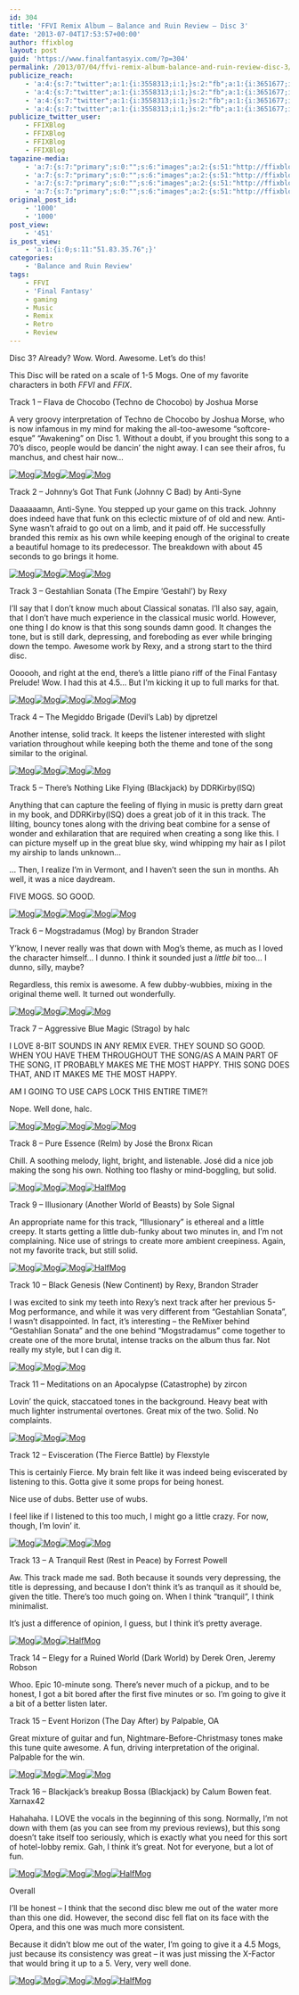```yaml
---
id: 304
title: 'FFVI Remix Album – Balance and Ruin Review – Disc 3'
date: '2013-07-04T17:53:57+00:00'
author: ffixblog
layout: post
guid: 'https://www.finalfantasyix.com/?p=304'
permalink: /2013/07/04/ffvi-remix-album-balance-and-ruin-review-disc-3/
publicize_reach:
    - 'a:4:{s:7:"twitter";a:1:{i:3558313;i:1;}s:2:"fb";a:1:{i:3651677;i:10;}s:6:"tumblr";a:1:{i:3630661;i:47;}s:2:"wp";a:1:{i:0;i:23;}}'
    - 'a:4:{s:7:"twitter";a:1:{i:3558313;i:1;}s:2:"fb";a:1:{i:3651677;i:10;}s:6:"tumblr";a:1:{i:3630661;i:47;}s:2:"wp";a:1:{i:0;i:23;}}'
    - 'a:4:{s:7:"twitter";a:1:{i:3558313;i:1;}s:2:"fb";a:1:{i:3651677;i:10;}s:6:"tumblr";a:1:{i:3630661;i:47;}s:2:"wp";a:1:{i:0;i:23;}}'
    - 'a:4:{s:7:"twitter";a:1:{i:3558313;i:1;}s:2:"fb";a:1:{i:3651677;i:10;}s:6:"tumblr";a:1:{i:3630661;i:47;}s:2:"wp";a:1:{i:0;i:23;}}'
publicize_twitter_user:
    - FFIXBlog
    - FFIXBlog
    - FFIXBlog
    - FFIXBlog
tagazine-media:
    - 'a:7:{s:7:"primary";s:0:"";s:6:"images";a:2:{s:51:"http://ffixblog.files.wordpress.com/2013/07/mog.gif";a:6:{s:8:"file_url";s:51:"http://ffixblog.files.wordpress.com/2013/07/mog.gif";s:5:"width";i:32;s:6:"height";i:42;s:4:"type";s:5:"image";s:4:"area";i:1344;s:9:"file_path";b:0;}s:55:"http://ffixblog.files.wordpress.com/2013/07/halfmog.gif";a:6:{s:8:"file_url";s:55:"http://ffixblog.files.wordpress.com/2013/07/halfmog.gif";s:5:"width";i:32;s:6:"height";i:42;s:4:"type";s:5:"image";s:4:"area";i:1344;s:9:"file_path";b:0;}}s:6:"videos";a:0:{}s:11:"image_count";i:2;s:6:"author";s:8:"47012034";s:7:"blog_id";s:8:"48119600";s:9:"mod_stamp";s:19:"2013-07-04 17:53:57";}'
    - 'a:7:{s:7:"primary";s:0:"";s:6:"images";a:2:{s:51:"http://ffixblog.files.wordpress.com/2013/07/mog.gif";a:6:{s:8:"file_url";s:51:"http://ffixblog.files.wordpress.com/2013/07/mog.gif";s:5:"width";i:32;s:6:"height";i:42;s:4:"type";s:5:"image";s:4:"area";i:1344;s:9:"file_path";b:0;}s:55:"http://ffixblog.files.wordpress.com/2013/07/halfmog.gif";a:6:{s:8:"file_url";s:55:"http://ffixblog.files.wordpress.com/2013/07/halfmog.gif";s:5:"width";i:32;s:6:"height";i:42;s:4:"type";s:5:"image";s:4:"area";i:1344;s:9:"file_path";b:0;}}s:6:"videos";a:0:{}s:11:"image_count";i:2;s:6:"author";s:8:"47012034";s:7:"blog_id";s:8:"48119600";s:9:"mod_stamp";s:19:"2013-07-04 17:53:57";}'
    - 'a:7:{s:7:"primary";s:0:"";s:6:"images";a:2:{s:51:"http://ffixblog.files.wordpress.com/2013/07/mog.gif";a:6:{s:8:"file_url";s:51:"http://ffixblog.files.wordpress.com/2013/07/mog.gif";s:5:"width";i:32;s:6:"height";i:42;s:4:"type";s:5:"image";s:4:"area";i:1344;s:9:"file_path";b:0;}s:55:"http://ffixblog.files.wordpress.com/2013/07/halfmog.gif";a:6:{s:8:"file_url";s:55:"http://ffixblog.files.wordpress.com/2013/07/halfmog.gif";s:5:"width";i:32;s:6:"height";i:42;s:4:"type";s:5:"image";s:4:"area";i:1344;s:9:"file_path";b:0;}}s:6:"videos";a:0:{}s:11:"image_count";i:2;s:6:"author";s:8:"47012034";s:7:"blog_id";s:8:"48119600";s:9:"mod_stamp";s:19:"2013-07-04 17:53:57";}'
    - 'a:7:{s:7:"primary";s:0:"";s:6:"images";a:2:{s:51:"http://ffixblog.files.wordpress.com/2013/07/mog.gif";a:6:{s:8:"file_url";s:51:"http://ffixblog.files.wordpress.com/2013/07/mog.gif";s:5:"width";i:32;s:6:"height";i:42;s:4:"type";s:5:"image";s:4:"area";i:1344;s:9:"file_path";b:0;}s:55:"http://ffixblog.files.wordpress.com/2013/07/halfmog.gif";a:6:{s:8:"file_url";s:55:"http://ffixblog.files.wordpress.com/2013/07/halfmog.gif";s:5:"width";i:32;s:6:"height";i:42;s:4:"type";s:5:"image";s:4:"area";i:1344;s:9:"file_path";b:0;}}s:6:"videos";a:0:{}s:11:"image_count";i:2;s:6:"author";s:8:"47012034";s:7:"blog_id";s:8:"48119600";s:9:"mod_stamp";s:19:"2013-07-04 17:53:57";}'
original_post_id:
    - '1000'
    - '1000'
post_view:
    - '451'
is_post_view:
    - 'a:1:{i:0;s:11:"51.83.35.76";}'
categories:
    - 'Balance and Ruin Review'
tags:
    - FFVI
    - 'Final Fantasy'
    - gaming
    - Music
    - Remix
    - Retro
    - Review
---
```


Disc 3? Already? Wow. Word. Awesome. Let’s do this!

This Disc will be rated on a scale of 1-5 Mogs. One of my favorite characters in both *FFVI*  and *FFIX*.

Track 1 – Flava de Chocobo (Techno de Chocobo) by Joshua Morse

A very groovy interpretation of Techno de Chocobo by Joshua Morse, who is now infamous in my mind for making the all-too-awesome “softcore-esque” “Awakening” on Disc 1. Without a doubt, if you brought this song to a 70’s disco, people would be dancin’ the night away. I can see their afros, fu manchus, and chest hair now…

[![Mog](http://ffixblog.files.wordpress.com/2013/07/mog.gif)](http://ffixblog.files.wordpress.com/2013/07/mog.gif)[![Mog](http://ffixblog.files.wordpress.com/2013/07/mog.gif)](http://ffixblog.files.wordpress.com/2013/07/mog.gif)[![Mog](http://ffixblog.files.wordpress.com/2013/07/mog.gif)](http://ffixblog.files.wordpress.com/2013/07/mog.gif)[![Mog](http://ffixblog.files.wordpress.com/2013/07/mog.gif)](http://ffixblog.files.wordpress.com/2013/07/mog.gif)

Track 2 – Johnny’s Got That Funk (Johnny C Bad) by Anti-Syne

Daaaaaamn, Anti-Syne. You stepped up your game on this track. Johnny does indeed have that funk on this eclectic mixture of of old and new. Anti-Syne wasn’t afraid to go out on a limb, and it paid off. He successfully branded this remix as his own while keeping enough of the original to create a beautiful homage to its predecessor. The breakdown with about 45 seconds to go brings it home.

[![Mog](http://ffixblog.files.wordpress.com/2013/07/mog.gif)](http://ffixblog.files.wordpress.com/2013/07/mog.gif)[![Mog](http://ffixblog.files.wordpress.com/2013/07/mog.gif)](http://ffixblog.files.wordpress.com/2013/07/mog.gif)[![Mog](http://ffixblog.files.wordpress.com/2013/07/mog.gif)](http://ffixblog.files.wordpress.com/2013/07/mog.gif)[![Mog](http://ffixblog.files.wordpress.com/2013/07/mog.gif)](http://ffixblog.files.wordpress.com/2013/07/mog.gif)

Track 3 – Gestahlian Sonata (The Empire ‘Gestahl’) by Rexy

I’ll say that I don’t know much about Classical sonatas. I’ll also say, again, that I don’t have much experience in the classical music world. However, one thing I do know is that this song sounds damn good. It changes the tone, but is still dark, depressing, and foreboding as ever while bringing down the tempo. Awesome work by Rexy, and a strong start to the third disc.

Oooooh, and right at the end, there’s a little piano riff of the Final Fantasy Prelude! Wow. I had this at 4.5… But I’m kicking it up to full marks for that.

[![Mog](http://ffixblog.files.wordpress.com/2013/07/mog.gif)](http://ffixblog.files.wordpress.com/2013/07/mog.gif)[![Mog](http://ffixblog.files.wordpress.com/2013/07/mog.gif)](http://ffixblog.files.wordpress.com/2013/07/mog.gif)[![Mog](http://ffixblog.files.wordpress.com/2013/07/mog.gif)](http://ffixblog.files.wordpress.com/2013/07/mog.gif)[![Mog](http://ffixblog.files.wordpress.com/2013/07/mog.gif)](http://ffixblog.files.wordpress.com/2013/07/mog.gif)[![Mog](http://ffixblog.files.wordpress.com/2013/07/mog.gif)](http://ffixblog.files.wordpress.com/2013/07/mog.gif)

Track 4 – The Megiddo Brigade (Devil’s Lab) by djpretzel

Another intense, solid track. It keeps the listener interested with slight variation throughout while keeping both the theme and tone of the song similar to the original.

[![Mog](http://ffixblog.files.wordpress.com/2013/07/mog.gif)](http://ffixblog.files.wordpress.com/2013/07/mog.gif)[![Mog](http://ffixblog.files.wordpress.com/2013/07/mog.gif)](http://ffixblog.files.wordpress.com/2013/07/mog.gif)[![Mog](http://ffixblog.files.wordpress.com/2013/07/mog.gif)](http://ffixblog.files.wordpress.com/2013/07/mog.gif)[![Mog](http://ffixblog.files.wordpress.com/2013/07/mog.gif)](http://ffixblog.files.wordpress.com/2013/07/mog.gif)

Track 5 – There’s Nothing Like Flying (Blackjack) by DDRKirby(ISQ)

Anything that can capture the feeling of flying in music is pretty darn great in my book, and DDRKirby(ISQ) does a great job of it in this track. The lilting, bouncy tones along with the driving beat combine for a sense of wonder and exhilaration that are required when creating a song like this. I can picture myself up in the great blue sky, wind whipping my hair as I pilot my airship to lands unknown…

… Then, I realize I’m in Vermont, and I haven’t seen the sun in months. Ah well, it was a nice daydream.

FIVE MOGS. SO GOOD.

[![Mog](http://ffixblog.files.wordpress.com/2013/07/mog.gif)](http://ffixblog.files.wordpress.com/2013/07/mog.gif)[![Mog](http://ffixblog.files.wordpress.com/2013/07/mog.gif)](http://ffixblog.files.wordpress.com/2013/07/mog.gif)[![Mog](http://ffixblog.files.wordpress.com/2013/07/mog.gif)](http://ffixblog.files.wordpress.com/2013/07/mog.gif)[![Mog](http://ffixblog.files.wordpress.com/2013/07/mog.gif)](http://ffixblog.files.wordpress.com/2013/07/mog.gif)[![Mog](http://ffixblog.files.wordpress.com/2013/07/mog.gif)](http://ffixblog.files.wordpress.com/2013/07/mog.gif)

Track 6 – Mogstradamus (Mog) by Brandon Strader

Y’know, I never really was that down with Mog’s theme, as much as I loved the character himself… I dunno. I think it sounded just a *little bit* too… I dunno, silly, maybe?

Regardless, this remix is awesome. A few dubby-wubbies, mixing in the original theme well. It turned out wonderfully.

[![Mog](http://ffixblog.files.wordpress.com/2013/07/mog.gif)](http://ffixblog.files.wordpress.com/2013/07/mog.gif)[![Mog](http://ffixblog.files.wordpress.com/2013/07/mog.gif)](http://ffixblog.files.wordpress.com/2013/07/mog.gif)[![Mog](http://ffixblog.files.wordpress.com/2013/07/mog.gif)](http://ffixblog.files.wordpress.com/2013/07/mog.gif)[![Mog](http://ffixblog.files.wordpress.com/2013/07/mog.gif)](http://ffixblog.files.wordpress.com/2013/07/mog.gif)

Track 7 – Aggressive Blue Magic (Strago) by halc

I LOVE 8-BIT SOUNDS IN ANY REMIX EVER. THEY SOUND SO GOOD. WHEN YOU HAVE THEM THROUGHOUT THE SONG/AS A MAIN PART OF THE SONG, IT PROBABLY MAKES ME THE MOST HAPPY. THIS SONG DOES THAT, AND IT MAKES ME THE MOST HAPPY.

AM I GOING TO USE CAPS LOCK THIS ENTIRE TIME?!

Nope. Well done, halc.

[![Mog](http://ffixblog.files.wordpress.com/2013/07/mog.gif)](http://ffixblog.files.wordpress.com/2013/07/mog.gif)[![Mog](http://ffixblog.files.wordpress.com/2013/07/mog.gif)](http://ffixblog.files.wordpress.com/2013/07/mog.gif)[![Mog](http://ffixblog.files.wordpress.com/2013/07/mog.gif)](http://ffixblog.files.wordpress.com/2013/07/mog.gif)[![Mog](http://ffixblog.files.wordpress.com/2013/07/mog.gif)](http://ffixblog.files.wordpress.com/2013/07/mog.gif)[![Mog](http://ffixblog.files.wordpress.com/2013/07/mog.gif)](http://ffixblog.files.wordpress.com/2013/07/mog.gif)

Track 8 – Pure Essence (Relm) by José the Bronx Rican

Chill. A soothing melody, light, bright, and listenable. José did a nice job making the song his own. Nothing too flashy or mind-boggling, but solid.

[![Mog](http://ffixblog.files.wordpress.com/2013/07/mog.gif)](http://ffixblog.files.wordpress.com/2013/07/mog.gif)[![Mog](http://ffixblog.files.wordpress.com/2013/07/mog.gif)](http://ffixblog.files.wordpress.com/2013/07/mog.gif)[![Mog](http://ffixblog.files.wordpress.com/2013/07/mog.gif)](http://ffixblog.files.wordpress.com/2013/07/mog.gif)[![HalfMog](http://ffixblog.files.wordpress.com/2013/07/halfmog.gif)](http://ffixblog.files.wordpress.com/2013/07/halfmog.gif)[  ](http://ffixblog.files.wordpress.com/2013/07/halfmog.gif)

Track 9 – Illusionary (Another World of Beasts) by Sole Signal

An appropriate name for this track, “Illusionary” is ethereal and a little creepy. It starts getting a little dub-funky about two minutes in, and I’m not complaining. Nice use of strings to create more ambient creepiness. Again, not my favorite track, but still solid.

[![Mog](http://ffixblog.files.wordpress.com/2013/07/mog.gif)](http://ffixblog.files.wordpress.com/2013/07/mog.gif)[![Mog](http://ffixblog.files.wordpress.com/2013/07/mog.gif)](http://ffixblog.files.wordpress.com/2013/07/mog.gif)[![Mog](http://ffixblog.files.wordpress.com/2013/07/mog.gif)](http://ffixblog.files.wordpress.com/2013/07/mog.gif)[![HalfMog](http://ffixblog.files.wordpress.com/2013/07/halfmog.gif)](http://ffixblog.files.wordpress.com/2013/07/halfmog.gif)

Track 10 – Black Genesis (New Continent) by Rexy, Brandon Strader

I was excited to sink my teeth into Rexy’s next track after her previous 5-Mog performance, and while it was very different from “Gestahlian Sonata”, I wasn’t disappointed. In fact, it’s interesting – the ReMixer behind “Gestahlian Sonata” and the one behind “Mogstradamus” come together to create one of the more brutal, intense tracks on the album thus far. Not really my style, but I can dig it.

[![Mog](http://ffixblog.files.wordpress.com/2013/07/mog.gif)](http://ffixblog.files.wordpress.com/2013/07/mog.gif)[![Mog](http://ffixblog.files.wordpress.com/2013/07/mog.gif)](http://ffixblog.files.wordpress.com/2013/07/mog.gif)[![Mog](http://ffixblog.files.wordpress.com/2013/07/mog.gif)](http://ffixblog.files.wordpress.com/2013/07/mog.gif)

Track 11 – Meditations on an Apocalypse (Catastrophe) by zircon

Lovin’ the quick, staccatoed tones in the background. Heavy beat with much lighter instrumental overtones. Great mix of the two. Solid. No complaints.

[![Mog](http://ffixblog.files.wordpress.com/2013/07/mog.gif)](http://ffixblog.files.wordpress.com/2013/07/mog.gif)[![Mog](http://ffixblog.files.wordpress.com/2013/07/mog.gif)](http://ffixblog.files.wordpress.com/2013/07/mog.gif)[![Mog](http://ffixblog.files.wordpress.com/2013/07/mog.gif)](http://ffixblog.files.wordpress.com/2013/07/mog.gif)

Track 12 – Evisceration (The Fierce Battle) by Flexstyle

This is certainly Fierce. My brain felt like it was indeed being eviscerated by listening to this. Gotta give it some props for being honest.

Nice use of dubs. Better use of wubs.

I feel like if I listened to this too much, I might go a little crazy. For now, though, I’m lovin’ it.

[![Mog](http://ffixblog.files.wordpress.com/2013/07/mog.gif)](http://ffixblog.files.wordpress.com/2013/07/mog.gif)[![Mog](http://ffixblog.files.wordpress.com/2013/07/mog.gif)](http://ffixblog.files.wordpress.com/2013/07/mog.gif)[![Mog](http://ffixblog.files.wordpress.com/2013/07/mog.gif)](http://ffixblog.files.wordpress.com/2013/07/mog.gif)[![Mog](http://ffixblog.files.wordpress.com/2013/07/mog.gif)](http://ffixblog.files.wordpress.com/2013/07/mog.gif)

Track 13 – A Tranquil Rest (Rest in Peace) by Forrest Powell

Aw. This track made me sad. Both because it sounds very depressing, the title is depressing, and because I don’t think it’s as tranquil as it should be, given the title. There’s too much going on. When I think “tranquil”, I think minimalist.

It’s just a difference of opinion, I guess, but I think it’s pretty average.

[![Mog](http://ffixblog.files.wordpress.com/2013/07/mog.gif)](http://ffixblog.files.wordpress.com/2013/07/mog.gif)[![Mog](http://ffixblog.files.wordpress.com/2013/07/mog.gif)](http://ffixblog.files.wordpress.com/2013/07/mog.gif)[![HalfMog](http://ffixblog.files.wordpress.com/2013/07/halfmog.gif)](http://ffixblog.files.wordpress.com/2013/07/halfmog.gif)

Track 14 – Elegy for a Ruined World (Dark World) by Derek Oren, Jeremy Robson

Whoo. Epic 10-minute song. There’s never much of a pickup, and to be honest, I got a bit bored after the first five minutes or so. I’m going to give it a bit of a better listen later.

Track 15 – Event Horizon (The Day After) by Palpable, OA

Great mixture of guitar and fun, Nightmare-Before-Christmasy tones make this tune quite awesome. A fun, driving interpretation of the original. Palpable for the win.

[![Mog](http://ffixblog.files.wordpress.com/2013/07/mog.gif)](http://ffixblog.files.wordpress.com/2013/07/mog.gif)[![Mog](http://ffixblog.files.wordpress.com/2013/07/mog.gif)](http://ffixblog.files.wordpress.com/2013/07/mog.gif)[![Mog](http://ffixblog.files.wordpress.com/2013/07/mog.gif)](http://ffixblog.files.wordpress.com/2013/07/mog.gif)[![Mog](http://ffixblog.files.wordpress.com/2013/07/mog.gif)](http://ffixblog.files.wordpress.com/2013/07/mog.gif)

Track 16 – Blackjack’s breakup Bossa (Blackjack) by Calum Bowen feat. Xarnax42

Hahahaha. I LOVE the vocals in the beginning of this song. Normally, I’m not down with them (as you can see from my previous reviews), but this song doesn’t take itself too seriously, which is exactly what you need for this sort of hotel-lobby remix. Gah, I think it’s great. Not for everyone, but a lot of fun.

[![Mog](http://ffixblog.files.wordpress.com/2013/07/mog.gif)](http://ffixblog.files.wordpress.com/2013/07/mog.gif)[![Mog](http://ffixblog.files.wordpress.com/2013/07/mog.gif)](http://ffixblog.files.wordpress.com/2013/07/mog.gif)[![Mog](http://ffixblog.files.wordpress.com/2013/07/mog.gif)](http://ffixblog.files.wordpress.com/2013/07/mog.gif)[![Mog](http://ffixblog.files.wordpress.com/2013/07/mog.gif)](http://ffixblog.files.wordpress.com/2013/07/mog.gif)[![HalfMog](http://ffixblog.files.wordpress.com/2013/07/halfmog.gif)](http://ffixblog.files.wordpress.com/2013/07/halfmog.gif)

Overall

I’ll be honest – I think that the second disc blew me out of the water more than this one did. However, the second disc fell flat on its face with the Opera, and this one was much more consistent.

Because it didn’t blow me out of the water, I’m going to give it a 4.5 Mogs, just because its consistency was great – it was just missing the X-Factor that would bring it up to a 5. Very, very well done.

[![Mog](http://ffixblog.files.wordpress.com/2013/07/mog.gif)](http://ffixblog.files.wordpress.com/2013/07/mog.gif)[![Mog](http://ffixblog.files.wordpress.com/2013/07/mog.gif)](http://ffixblog.files.wordpress.com/2013/07/mog.gif)[![Mog](http://ffixblog.files.wordpress.com/2013/07/mog.gif)](http://ffixblog.files.wordpress.com/2013/07/mog.gif)[![Mog](http://ffixblog.files.wordpress.com/2013/07/mog.gif)](http://ffixblog.files.wordpress.com/2013/07/mog.gif)[![HalfMog](http://ffixblog.files.wordpress.com/2013/07/halfmog.gif)](http://ffixblog.files.wordpress.com/2013/07/halfmog.gif)